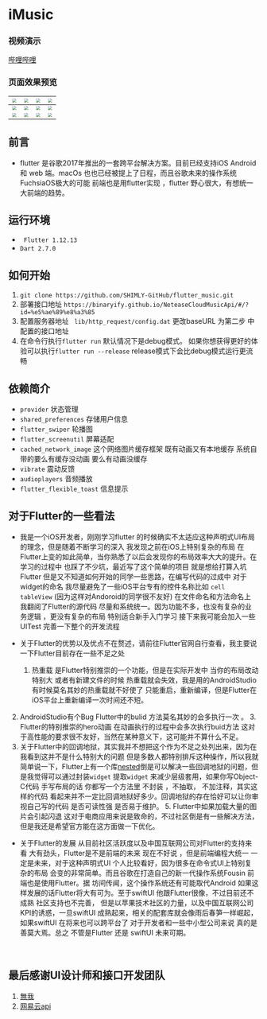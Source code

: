 # iMusic

### 视频演示
[哔哩哔哩](https://www.bilibili.com/video/BV1X54y1D7eb)

### 页面效果预览

| <img src="http://ijishuang.oss-cn-hangzhou.aliyuncs.com/GZB/iOSFiles/IMG_1557.jpg" style="zoom:50%;" /> | <img src="http://ijishuang.oss-cn-hangzhou.aliyuncs.com/GZB/iOSFiles/IMG_1558.jpg" style="zoom:50%;" /> | <img src="http://ijishuang.oss-cn-hangzhou.aliyuncs.com/GZB/iOSFiles/IMG_1559.jpg" style="zoom:50%;" /> | <img src="http://ijishuang.oss-cn-hangzhou.aliyuncs.com/GZB/iOSFiles/IMG_1560.jpg" style="zoom:50%;" /> |
| :----------------------------------------------------------: | :----------------------------------------------------------: | :----------------------------------------------------------: | :----------------------------------------------------------: |
| <img src="http://ijishuang.oss-cn-hangzhou.aliyuncs.com/GZB/iOSFiles/IMG_1561.jpg" style="zoom:50%;" /> | <img src="http://ijishuang.oss-cn-hangzhou.aliyuncs.com/GZB/iOSFiles/IMG_1562.jpg" style="zoom:50%;" /> | <img src="http://ijishuang.oss-cn-hangzhou.aliyuncs.com/GZB/iOSFiles/IMG_1563.jpg" style="zoom:50%;" /> | <img src="http://ijishuang.oss-cn-hangzhou.aliyuncs.com/GZB/iOSFiles/IMG_1564.jpg" style="zoom:50%;" /> |
| <img src="http://ijishuang.oss-cn-hangzhou.aliyuncs.com/GZB/iOSFiles/IMG_1567.jpg" style="zoom:50%;" /> | <img src="http://ijishuang.oss-cn-hangzhou.aliyuncs.com/GZB/iOSFiles/IMG_1568.jpg" style="zoom:50%;" /> | <img src="http://ijishuang.oss-cn-hangzhou.aliyuncs.com/GZB/iOSFiles/IMG_1570.jpg" style="zoom:50%;" /> | <img src="http://ijishuang.oss-cn-hangzhou.aliyuncs.com/GZB/iOSFiles/IMG_1571.jpg" style="zoom:50%;" /> |



## 前言

* flutter 是谷歌2017年推出的一套跨平台解决方案。目前已经支持iOS Android 和 web 端。macOs 也也已经被提上了日程，而且谷歌未来的操作系统FuchsiaOS极大的可能 前端也是用flutter实现 ，flutter 野心很大，有想统一大前端的趋势。


## 运行环境
*  ``` Flutter 1.12.13```
* ```Dart 2.7.0```

## 如何开始
1. ```git clone https://github.com/SHIMLY-GitHub/flutter_music.git```
2. 部署接口地址 ```https://binaryify.github.io/NeteaseCloudMusicApi/#/?id=%e5%ae%89%e8%a3%85```
3. 配置服务器地址 ``` lib/http_request/config.dat``` 更改baseURL 为第二步 中配置的接口地址
4. 在命令行执行```flutter run``` 默认情况下是debug模式。 如果你想获得更好的体验可以执行```flutter run --release``` release模式下会比debug模式运行更流畅

## 依赖简介
*  ```provider``` 状态管理
* ```shared_preferences``` 存储用户信息
* ```flutter_swiper``` 轮播图
* 	```flutter_screenutil``` 屏幕适配
* ``cached_network_image`` 这个网络图片缓存框架 既有动画又有本地缓存 系统自带的要么有缓存没动画 要么有动画没缓存
* ``vibrate``  震动反馈
* ```audioplayers``` 音频播放
* ```flutter_flexible_toast``` 信息提示 

## 对于Flutter的一些看法
*  我是一个iOS开发者，刚刚学习flutter 的时候确实不太适应这种声明式UI布局的理念，但是随着不断学习的深入 我发现之前在iOS上特别复杂的布局 在Flutter上变的如此简单，当你熟悉了以后会发现你的布局效率大大的提升。在学习的过程中 也踩了不少坑，最近写了这个简单的项目 就是想给打算入坑Flutter 但是又不知道如何开始的同学一些思路，在编写代码的过成中 对于widget的命名 我尽量避免了一些iOS平台专有的控件名称比如 ```cell```  ```tableView``` (因为这样对Andoroid的同学很不友好) 在文件命名和方法命名上 我翻阅了Flutter的源代码 尽量和系统统一。因为功能不多，也没有复杂的业务逻辑 ，更没有复杂的布局 特别适合新手入门学习 接下来我可能会加入一些UITest 完善一下整个的开发流程

* 关于Flutter的优势以及优点不在赘述，请前往Flutter官网自行查看，我主要说一下Flutter目前存在一些不足之处

    1. 热重载 是Flutter特别推崇的一个功能，但是在实际开发中 当你的布局改动特别大 或者有新建文件的时候 热重载就会失效，我是用的AndroidStudio 有时候莫名其妙的热重载就不好使了 只能重启，重新编译，但是Flutter在iOS平台上重新编译一次时间还不短。
2. AndroidStudio有个Bug Flutter中的bulid 方法莫名其妙的会多执行一次 。
    3. Flutter的特别推崇的hero动画 在动画执行的过程中会多次执行buid方法 这对于高性能的要求很不友好，当然在某种意义下，这可能并不算什么不足。
4. 关于Flutter中的回调地狱，其实我并不想把这个作为不足之处列出来，因为在我看到这并不是什么特别大的问题 但是多数人都特别排斥这种操作，所以我就简单说一下，Flutter上有一个库[nested](https://pub.dev/packages/nested)倒是可以解决一些回调地狱的问题，但是我觉得可以通过封装``widget``  提取``widget`` 来减少层级套用，如果你写Object-C代码 手写布局的话 你都写一个方法里 不封装 ，不抽取， 不加注释，其实这样的代码 看起来并不一定比回调地狱好多少。回调地狱的存在恰好可以让你审视自己写的代码 是否可读性强 是否易于维护。
    5. Flutter中如果加载大量的图片会引起闪退 这对于电商应用来说是致命的，不过社区倒是有一些解决方法，但是我还是希望官方能在这方面做一下优化。
*  关于Flutter的发展 从目前社区活跃度以及中国互联网公司对Flutter的支持来看 大有劲头，Flutter是不是前端的未来 现在不好说 ，但是前端编程大统一 一定是未来，对于这种声明式UI 个人比较看好，因为很多在命令式UI上特别复杂的布局 会变的非常简单。而且谷歌在打造自己的新一代操作系统Fousin 前端也是使用Flutter。据 坊间传闻，这个操作系统还有可能取代Android 如果这样发展的话Flutter将大有可为。至于swiftUI 他跟Flutter很像，不过目前还不成熟 社区支持也不完善， 但是以苹果技术社区的力量，以及中国互联网公司KPI的诱惑，一旦swiftUI 成熟起来，相关的配套库就会像雨后春笋一样崛起，如果swiftUI 在将来也可以跨平台了 对于开发者和一些中小型公司来说 真的是善莫大焉。总之 不管是Flutter 还是 swiftUI 未来可期。


​       

## 最后感谢UI设计师和接口开发团队
1. [無我](https://www.ui.cn/detail/518851.html) 
2. [网易云api](https://github.com/Binaryify/NeteaseCloudMusicApi)
  

  

  